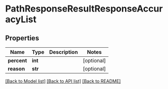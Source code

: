 # PathResponseResultResponseAccuracyList

## Properties
Name | Type | Description | Notes
------------ | ------------- | ------------- | -------------
**percent** | **int** |  | [optional] 
**reason** | **str** |  | [optional] 

[[Back to Model list]](../README.md#documentation-for-models) [[Back to API list]](../README.md#documentation-for-api-endpoints) [[Back to README]](../README.md)


